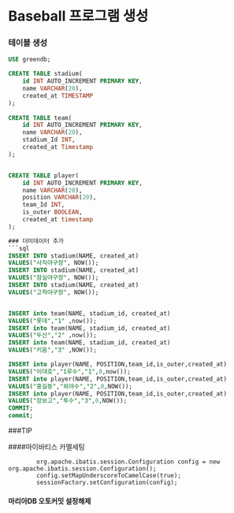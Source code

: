 # Baseball 프로그램 생성



### 테이블 생성
```sql
USE greendb;

CREATE TABLE stadium(
	id INT AUTO_INCREMENT PRIMARY KEY,
	name VARCHAR(20),
	created_at TIMESTAMP
);
	
CREATE TABLE team(
	id INT AUTO_INCREMENT PRIMARY KEY,
	name VARCHAR(20),
	stadium_Id INT,
	created_at Timestamp
);


CREATE TABLE player(
	id INT AUTO_INCREMENT PRIMARY KEY,
	name VARCHAR(20),
	position VARCHAR(20),
	team_Id INT,
	is_outer BOOLEAN,
	created_at timestamp
);

### 더미데이터 추가
```sql
INSERT INTO stadium(NAME, created_at)
VALUES("사직야구장", NOW());
INSERT INTO stadium(NAME, created_at)
VALUES("잠실야구장", NOW());
INSERT INTO stadium(NAME, created_at)
VALUES("고척야구장", NOW());


INSERT into team(NAME, stadium_id, created_at)
VALUES("롯데","1" ,now());
INSERT into team(NAME, stadium_id, created_at)
VALUES("두산","2" ,now());
INSERT into team(NAME, stadium_id, created_at)
VALUES("키움","3" ,NOW());

INSERT into player(NAME, POSITION,team_id,is_outer,created_at)
VALUES("이대호","1루수","1",0,now());
INSERT into player(NAME, POSITION,team_id,is_outer,created_at)
VALUES("홍길동","외야수","2",0,NOW());
INSERT into player(NAME, POSITION,team_id,is_outer,created_at)
VALUES("장보고","투수","3",0,NOW());
COMMIT;
commit;
```

###TIP

####마이바티스 카멜세팅
```
        org.apache.ibatis.session.Configuration config = new org.apache.ibatis.session.Configuration();
        config.setMapUnderscoreToCamelCase(true);
        sessionFactory.setConfiguration(config);
```
#### 마리아DB 오토커밋 설정해제
